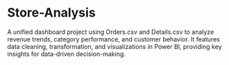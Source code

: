# Store-Analysis
A unified dashboard project using Orders.csv and Details.csv to analyze revenue trends, category performance, and customer behavior. It features data cleaning, transformation, and visualizations in Power BI, providing key insights for data-driven decision-making.
